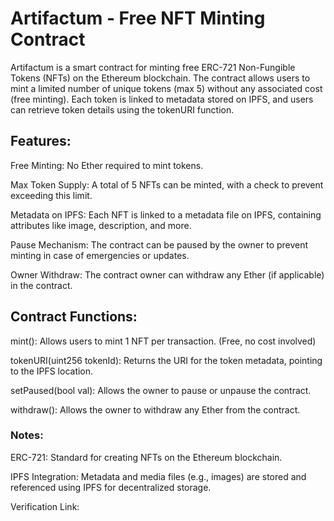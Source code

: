 

# Artifactum - Free NFT Minting Contract
Artifactum is a smart contract for minting free ERC-721 Non-Fungible Tokens (NFTs) on the Ethereum blockchain. The contract allows users to mint a limited number of unique tokens (max 5) without any associated cost (free minting). Each token is linked to metadata stored on IPFS, and users can retrieve token details using the tokenURI function.

## Features:
Free Minting: No Ether required to mint tokens.

Max Token Supply: A total of 5 NFTs can be minted, with a check to prevent exceeding this limit.

Metadata on IPFS: Each NFT is linked to a metadata file on IPFS, containing attributes like image, description, and more.

Pause Mechanism: The contract can be paused by the owner to prevent minting in case of emergencies or updates.

Owner Withdraw: The contract owner can withdraw any Ether (if applicable) in the contract.

## Contract Functions:
mint(): Allows users to mint 1 NFT per transaction. (Free, no cost involved)

tokenURI(uint256 tokenId): Returns the URI for the token metadata, pointing to the IPFS location.

setPaused(bool val): Allows the owner to pause or unpause the contract.

withdraw(): Allows the owner to withdraw any Ether from the contract.

### Notes:
ERC-721: Standard for creating NFTs on the Ethereum blockchain.

IPFS Integration: Metadata and media files (e.g., images) are stored and referenced using IPFS for decentralized storage.

Verification Link:

